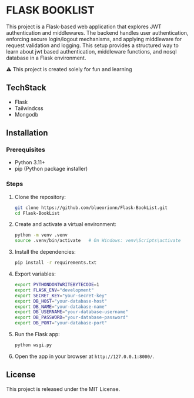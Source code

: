 # FLASK BOOKLIST

This project is a Flask-based web application that explores JWT authentication and middlewares. The backend handles user authentication, enforcing secure login/logout mechanisms, and applying middleware for request validation and logging. This setup provides a structured way to learn about jwt based authentication, middleware functions, and nosql database in a Flask environment.

⚠️ This project is created solely for fun and learning

## TechStack

- Flask
- Tailwindcss
- Mongodb

## Installation

### Prerequisites

- Python 3.11+
- pip (Python package installer)

### Steps

1. Clone the repository:

   ```bash
   git clone https://github.com/blueorionn/Flask-BookList.git
   cd Flask-BookList
   ```

2. Create and activate a virtual environment:

   ```bash
   python -m venv .venv
   source .venv/bin/activate   # On Windows: venv\Scripts\activate
   ```

3. Install the dependencies:

   ```bash
   pip install -r requirements.txt
   ```

4. Export variables:

   ```bash
   export PYTHONDONTWRITEBYTECODE=1
   export FLASK_ENV="development"
   export SECRET_KEY="your-secret-key"
   export DB_HOST="your-database-host"
   export DB_NAME="your-database-name"
   export DB_USERNAME="your-database-username"
   export DB_PASSWORD="your-database-password"
   export DB_PORT="your-database-port"
   ```

5. Run the Flask app:

   ```bash
   python wsgi.py
   ```

6. Open the app in your browser at `http://127.0.0.1:8000/`.

## License

This project is released under the MIT License.
